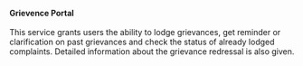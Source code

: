 **Grievence Portal**<br />
<br />
This service grants users the ability to lodge grievances, get reminder or clarification on past grievances and check the status of already lodged complaints. Detailed information about the grievance redressal is also given.
